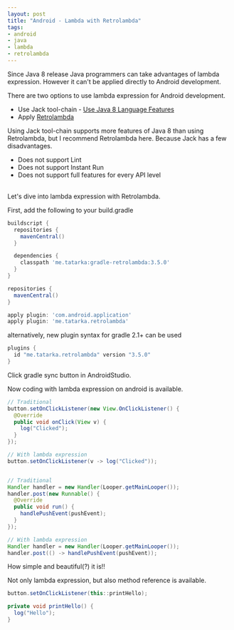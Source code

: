 ```yaml
---
layout: post
title: "Android - Lambda with Retrolambda"
tags:
- android
- java
- lambda
- retrolambda
---
```

Since Java 8 release Java programmers can take advantages of lambda expression. However it can't be applied directly to Android development.

There are two options to use lambda expression for Android development.

- Use Jack tool-chain - [Use Java 8 Language Features](https://developer.android.com/guide/platform/j8-jack.html)
- Apply [Retrolambda](https://github.com/orfjackal/retrolambda)

Using Jack tool-chain supports more features of Java 8 than using Retrolambda, but I recommend Retrolambda here. Because Jack has a few disadvantages.

- Does not support Lint
- Does not support Instant Run
- Does not support full features for every API level

<br/>
Let's dive into lambda expression with Retrolambda.

First, add the following to your build.gradle

~~~groovy
buildscript {
  repositories {
    mavenCentral()
  }

  dependencies {
    classpath 'me.tatarka:gradle-retrolambda:3.5.0'
  }
}

repositories {
  mavenCentral()
}

apply plugin: 'com.android.application'
apply plugin: 'me.tatarka.retrolambda'
~~~

alternatively, new plugin syntax for gradle 2.1+ can be used

~~~groovy
plugins {
  id "me.tatarka.retrolambda" version "3.5.0"
}
~~~

Click gradle sync button in AndroidStudio.

Now coding with lambda expression on android is available.

~~~java
// Traditional
button.setOnClickListener(new View.OnClickListener() {
  @Override
  public void onClick(View v) {
    log("Clicked");
  }
});

// With lambda expression
button.setOnClickListener(v -> log("Clicked"));


// Traditional
Handler handler = new Handler(Looper.getMainLooper());
handler.post(new Runnable() {
  @Override
  public void run() {
    handlePushEvent(pushEvent);
  }
});

// With lambda expression
Handler handler = new Handler(Looper.getMainLooper());
handler.post(() -> handlePushEvent(pushEvent));
~~~

How simple and beautiful(?) it is!!

Not only lambda expression, but also method reference is available.

~~~java
button.setOnClickListener(this::printHello);

private void printHello() {
  log("Hello");
}
~~~
